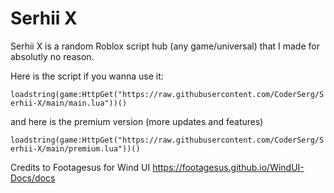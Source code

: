 # Serhii X
Serhii X is a random Roblox script hub (any game/universal) that I made for absolutly no reason.

Here is the script if you wanna use it:

```loadstring(game:HttpGet("https://raw.githubusercontent.com/CoderSerg/Serhii-X/main/main.lua"))()```

and here is the premium version (more updates and features)

```loadstring(game:HttpGet("https://raw.githubusercontent.com/CoderSerg/Serhii-X/main/premium.lua"))()```


Credits to Footagesus for Wind UI
https://footagesus.github.io/WindUI-Docs/docs
